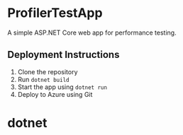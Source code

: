 # ProfilerTestApp

A simple ASP.NET Core web app for performance testing.

## Deployment Instructions

1. Clone the repository
2. Run `dotnet build`
3. Start the app using `dotnet run`
4. Deploy to Azure using Git
# dotnet

